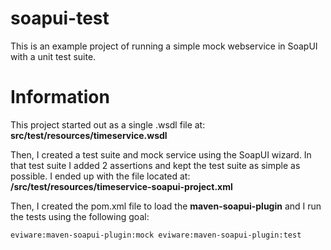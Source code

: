 soapui-test
========================

This is an example project of running a simple mock webservice in SoapUI with a unit test suite.

Information
========================

This project started out as a single .wsdl file at:  **src/test/resources/timeservice.wsdl**

Then, I created a test suite and mock service using the SoapUI wizard.  In that test suite I added 2 assertions
and kept the test suite as simple as possible.  I ended up with the file located at:
**/src/test/resources/timeservice-soapui-project.xml** 

Then, I created the pom.xml file to load the **maven-soapui-plugin** and I run the tests using the following goal:

```eviware:maven-soapui-plugin:mock eviware:maven-soapui-plugin:test```

